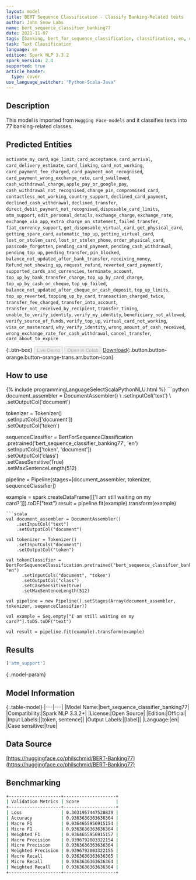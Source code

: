 ```yaml
---
layout: model
title: BERT Sequence Classification - Classify Banking-Related texts
author: John Snow Labs
name: bert_sequence_classifier_banking77
date: 2021-11-07
tags: [banking, bert_for_sequence_classification, classification, en, open_source]
task: Text Classification
language: en
edition: Spark NLP 3.3.2
spark_version: 2.4
supported: true
article_header:
  type: cover
use_language_switcher: "Python-Scala-Java"
---
```


## Description

This model is imported from `Hugging Face-models` and it classifies texts into 77 banking-related classes.

## Predicted Entities

`activate_my_card`, `age_limit`, `card_acceptance`, `card_arrival`, `card_delivery_estimate`, `card_linking`, `card_not_working`, `card_payment_fee_charged`, `card_payment_not_recognised`, `card_payment_wrong_exchange_rate`, `card_swallowed`, `cash_withdrawal_charge`, `apple_pay_or_google_pay`, `cash_withdrawal_not_recognised`, `change_pin`, `compromised_card`, `contactless_not_working`, `country_support`, `declined_card_payment`, `declined_cash_withdrawal`, `declined_transfer`, `direct_debit_payment_not_recognised`, `disposable_card_limits`, `atm_support`, `edit_personal_details`, `exchange_charge`, `exchange_rate`, `exchange_via_app`, `extra_charge_on_statement`, `failed_transfer`, `fiat_currency_support`, `get_disposable_virtual_card`, `get_physical_card`, `getting_spare_card`, `automatic_top_up`, `getting_virtual_card`, `lost_or_stolen_card`, `lost_or_stolen_phone`, `order_physical_card`, `passcode_forgotten`, `pending_card_payment`, `pending_cash_withdrawal`, `pending_top_up`, `pending_transfer`, `pin_blocked`, `balance_not_updated_after_bank_transfer`, `receiving_money`, `Refund_not_showing_up`, `request_refund`, `reverted_card_payment?`, `supported_cards_and_currencies`, `terminate_account`, `top_up_by_bank_transfer_charge`, `top_up_by_card_charge`, `top_up_by_cash_or_cheque`, `top_up_failed`, `balance_not_updated_after_cheque_or_cash_deposit`, `top_up_limits`, `top_up_reverted`, `topping_up_by_card`, `transaction_charged_twice`, `transfer_fee_charged`, `transfer_into_account`, `transfer_not_received_by_recipient`, `transfer_timing`, `unable_to_verify_identity`, `verify_my_identity`, `beneficiary_not_allowed`, `verify_source_of_funds`, `verify_top_up`, `virtual_card_not_working`, `visa_or_mastercard`, `why_verify_identity`, `wrong_amount_of_cash_received`, `wrong_exchange_rate_for_cash_withdrawal`, `cancel_transfer`, `card_about_to_expire`

{:.btn-box}
<button class="button button-orange" disabled>Live Demo</button>
<button class="button button-orange" disabled>Open in Colab</button>
[Download](https://s3.amazonaws.com/auxdata.johnsnowlabs.com/public/models/bert_sequence_classifier_banking77_en_3.3.2_2.4_1636277240241.zip){:.button.button-orange.button-orange-trans.arr.button-icon}

## How to use



<div class="tabs-box" markdown="1">
{% include programmingLanguageSelectScalaPythonNLU.html %}
```python
document_assembler = DocumentAssembler() \
    .setInputCol('text') \
    .setOutputCol('document')

tokenizer = Tokenizer() \
    .setInputCols(['document']) \
    .setOutputCol('token')

sequenceClassifier = BertForSequenceClassification \
      .pretrained('bert_sequence_classifier_banking77', 'en') \
      .setInputCols(['token', 'document']) \
      .setOutputCol('class') \
      .setCaseSensitive(True) \
      .setMaxSentenceLength(512)

pipeline = Pipeline(stages=[document_assembler, tokenizer, sequenceClassifier])

example = spark.createDataFrame([['I am still waiting on my card?']]).toDF("text")
result = pipeline.fit(example).transform(example)
```
```scala
val document_assembler = DocumentAssembler() 
    .setInputCol("text") 
    .setOutputCol("document")

val tokenizer = Tokenizer() 
    .setInputCols("document") 
    .setOutputCol("token")

val tokenClassifier = BertForSequenceClassification.pretrained("bert_sequence_classifier_banking77", "en")
      .setInputCols("document", "token")
      .setOutputCol("class")
      .setCaseSensitive(true)
      .setMaxSentenceLength(512)

val pipeline = new Pipeline().setStages(Array(document_assembler, tokenizer, sequenceClassifier))

val example = Seq.empty["I am still waiting on my card?"].toDS.toDF("text")

val result = pipeline.fit(example).transform(example)
```
</div>

## Results

```bash
['atm_support']
```

{:.model-param}
## Model Information

{:.table-model}
|---|---|
|Model Name:|bert_sequence_classifier_banking77|
|Compatibility:|Spark NLP 3.3.2+|
|License:|Open Source|
|Edition:|Official|
|Input Labels:|[token, sentence]|
|Output Labels:|[label]|
|Language:|en|
|Case sensitive:|true|

## Data Source

[https://huggingface.co/philschmid/BERT-Banking77](https://huggingface.co/philschmid/BERT-Banking77)

## Benchmarking

```bash
+--------------------+--------------------+
| Validation Metrics | Score              |
+--------------------+--------------------+
| Loss               | 0.3031957447528839 |
| Accuracy           | 0.9363636363636364 |
| Macro F1           | 0.9364655956915154 |
| Micro F1           | 0.9363636363636364 |
| Weighted F1        | 0.9364655956915157 |
| Macro Precision    | 0.9396792003322154 |
| Micro Precision    | 0.9363636363636364 |
| Weighted Precision | 0.9396792003322155 |
| Macro Recall       | 0.9363636363636365 |
| Micro Recall       | 0.9363636363636364 |
| Weighted Recall    | 0.9363636363636364 |
+--------------------+--------------------+

```
